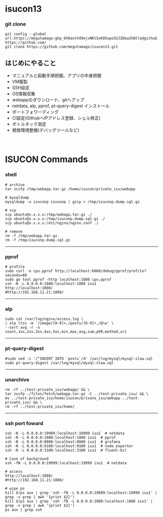 # isucon13

### git clone
```
git config --global url.https://megutamago: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@github.com/.insteadOf https://github.com/
git clone https://github.com/megutamago/isucon13.git
```

## はじめにやること

- マニュアルと起動手順把握。アプリの中身把握
- VM複製
- SSH設定
- OS情報収集
- webappのダウンロード、gitへアップ
- netdata, alp, pprof, pt-query-digest インストール
- ポートフォワーディング
- CI設定(GithubへIPアドレス登録、シェル修正)
- ボトルネック測定
- 開発環境整備(デバッグツールなど)

<br>

# ISUCON Commands

### shell
```
# archive
tar zcvfp /tmp/webapp.tar.gz /home/isucon/private_isu/webapp

# mysqldump
mysqldump -u isuconp isuconp | gzip > /tmp/isuconp.dump.sql.gz 

# scp
scp ubuntu@x.x.x.x:/tmp/webapp.tar.gz ./
scp ubuntu@x.x.x.x:/tmp/isuconp.dump.sql.gz ./
scp ubuntu@x.x.x.x:/etc/nginx/nginx.conf ./

# remove
rm -f /tmp/webapp.tar.gz
rm -f /tmp/isuconp.dump.sql.gz
```

---

### pprof
```
# profile
sudo curl -o cpu.pprof http://localhost:6060/debug/pprof/profile?seconds=60
sudo go tool pprof -http localhost:1080 cpu.pprof
ssh -N -L 0.0.0.0:1080:localhost:1080 isu1
http://localhost:1080/
#http://192.168.11.21:1080/
```

---

### alp
```
sudo cat /var/log/nginx/access.log \
| alp ltsv -m '/image/[0-9]+,/posts/[0-9]+,/@\w' \
--sort avg -r -o count,1xx,2xx,3xx,4xx,5xx,min,max,avg,sum,p99,method,uri
```

---

### pt-query-digest
```
#sudo sed -i '/^INSERT INTO `posts`/d' /var/log/mysql/mysql-slow.sql
sudo pt-query-digest /var/log/mysql/mysql-slow.sql
```

---

### unarchive
``` 
rm -rf ../test-private_isu/webapp/ && \
tar zxvfp ./files/fetch/webapp.tar.gz -C ../test-private_isu/ && \
mv ../test-private_isu/home/isucon/private_isu/webapp ../test-private_isu/ && \
rm -rf ../test-private_isu/home/
```

---

### ssh port foward
```
ssh -N -L 0.0.0.0:19999:localhost:19999 isu1  # netdata
ssh -N -L 0.0.0.0:1080:localhost:1080 isu1  # pprof
ssh -N -L 0.0.0.0:8080:localhost:8080 isu1  # grafana
ssh -N -L 0.0.0.0:9100:localhost:9100 isu1  # node_exporter
ssh -N -L 0.0.0.0:3100:localhost:3100 isu1  # fluent-bit

# Case of background
ssh -fN -L 0.0.0.0:19999:localhost:19999 isu1  # netdata

# access
http://localhost:1080/
#http://192.168.11.21:1080/

# wipe ps
kill $(ps aux | grep 'ssh -fN -L 0.0.0.0:19999:localhost:19999 isu1' | grep -v grep | awk '{print $2}')
kill $(ps aux | grep 'ssh -fN -L 0.0.0.0:1080:localhost:1080 isu1' | grep -v grep | awk '{print $2}')
ps aux | grep ssh
```